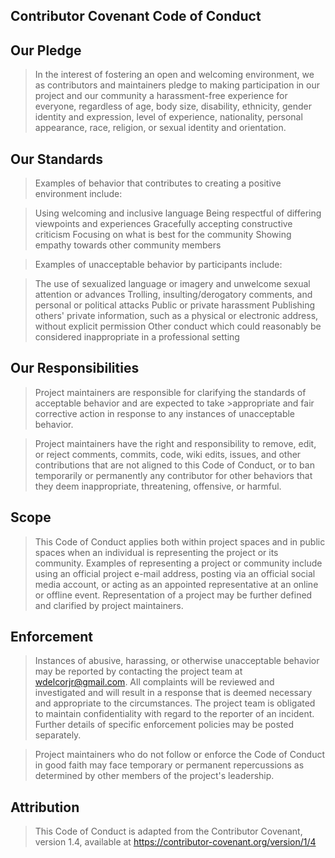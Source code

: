 ## Contributor Covenant Code of Conduct
## Our Pledge
>In the interest of fostering an open and welcoming environment, we as contributors and maintainers pledge to making participation in our project and our community a harassment-free experience for everyone, regardless of age, body size, disability, ethnicity, gender identity and expression, level of experience, nationality, personal appearance, race, religion, or sexual identity and orientation.

## Our Standards
>Examples of behavior that contributes to creating a positive environment include:

>Using welcoming and inclusive language
>Being respectful of differing viewpoints and experiences
>Gracefully accepting constructive criticism
>Focusing on what is best for the community
>Showing empathy towards other community members

>Examples of unacceptable behavior by participants include:

>The use of sexualized language or imagery and unwelcome sexual attention or advances
>Trolling, insulting/derogatory comments, and personal or political attacks
>Public or private harassment
>Publishing others' private information, such as a physical or electronic address, without explicit permission
>Other conduct which could reasonably be considered inappropriate in a professional setting

## Our Responsibilities
>Project maintainers are responsible for clarifying the standards of acceptable behavior and are expected to take >appropriate and fair corrective action in response to any instances of unacceptable behavior.

>Project maintainers have the right and responsibility to remove, edit, or reject comments, commits, code, wiki edits, issues, and other contributions that are not aligned to this Code of Conduct, or to ban temporarily or permanently any contributor for other behaviors that they deem inappropriate, threatening, offensive, or harmful.

## Scope
>This Code of Conduct applies both within project spaces and in public spaces when an individual is representing the project or its community. Examples of representing a project or community include using an official project e-mail address, posting via an official social media account, or acting as an appointed representative at an online or offline event. Representation of a project may be further defined and clarified by project maintainers.

## Enforcement
>Instances of abusive, harassing, or otherwise unacceptable behavior may be reported by contacting the project team at wdelcorjr@gmail.com. All complaints will be reviewed and investigated and will result in a response that is deemed necessary and appropriate to the circumstances. The project team is obligated to maintain confidentiality with regard to the reporter of an incident. Further details of specific enforcement policies may be posted separately.

>Project maintainers who do not follow or enforce the Code of Conduct in good faith may face temporary or permanent repercussions as determined by other members of the project's leadership.

## Attribution
>This Code of Conduct is adapted from the Contributor Covenant, version 1.4, available at https://contributor-covenant.org/version/1/4
